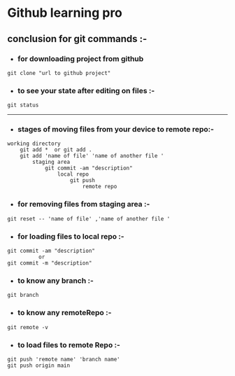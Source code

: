 # Github learning pro

## conclusion for git commands  :-

* ### for downloading project from github

``` Shell
git clone "url to github project"
```

* ### to see your state after editing on files :-

``` Shell
git status 
```

***

* ### stages of moving files from your device to remote repo:-

``` shell
working directory
    git add *  or git add .
    git add 'name of file' 'name of another file '
        staging area
            git commit -am "description"
                local repo
                    git push 
                        remote repo 
```

* ### for removing files from staging area :-

```shell
git reset -- 'name of file' ,'name of another file '
```

* ### for loading files to local repo :-

``` shell
git commit -am "description"
          or 
git commit -m "description"
```

* ### to know any branch :-

```sheel
git branch
```

* ### to know any remoteRepo :-

```sheel
git remote -v
```

* ### to load files to remote Repo :-

```sheel
git push 'remote name' 'branch name' 
git push origin main
```  